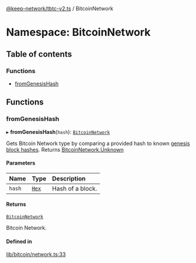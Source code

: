 [@keep-network/tbtc-v2.ts](../README.md) / BitcoinNetwork

# Namespace: BitcoinNetwork

## Table of contents

### Functions

- [fromGenesisHash](BitcoinNetwork.md#fromgenesishash)

## Functions

### fromGenesisHash

▸ **fromGenesisHash**(`hash`): [`BitcoinNetwork`](../enums/BitcoinNetwork-1.md)

Gets Bitcoin Network type by comparing a provided hash to known
[genesis block hashes](https://en.bitcoin.it/wiki/Genesis_block).
Returns [BitcoinNetwork.Unknown](../enums/BitcoinNetwork-1.md#unknown)

#### Parameters

| Name | Type | Description |
| :------ | :------ | :------ |
| `hash` | [`Hex`](../classes/Hex.md) | Hash of a block. |

#### Returns

[`BitcoinNetwork`](../enums/BitcoinNetwork-1.md)

Bitcoin Network.

#### Defined in

[lib/bitcoin/network.ts:33](https://github.com/keep-network/tbtc-v2/blob/80605fcc/typescript/src/lib/bitcoin/network.ts#L33)
